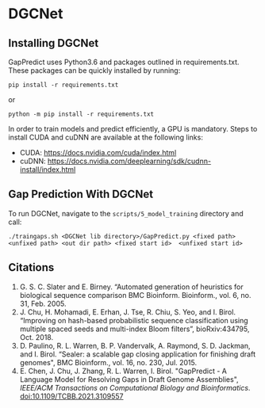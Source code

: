 # DGCNet

## Installing DGCNet

GapPredict uses Python3.6 and packages outlined in requirements.txt. These packages can be quickly installed by running:

`pip install -r requirements.txt`

or

`python -m pip install -r requirements.txt`

In order to train models and predict efficiently, a GPU is mandatory. Steps to install CUDA and cuDNN are available at the following links:

* CUDA: https://docs.nvidia.com/cuda/index.html
* cuDNN: https://docs.nvidia.com/deeplearning/sdk/cudnn-install/index.html


## Gap Prediction With DGCNet
To run DGCNet, navigate to the `scripts/5_model_training` directory and call:

`./traingaps.sh <DGCNet lib directory>/GapPredict.py <fixed path> <unfixed path> <out dir path> <fixed start id>  <unfixed start id>`




## Citations
1.	G. S. C. Slater and E. Birney. “Automated generation of heuristics for biological sequence comparison BMC Bioinform. Bioinform., vol. 6, no. 31, Feb. 2005.
2.	J. Chu, H. Mohamadi, E. Erhan, J. Tse, R. Chiu, S. Yeo, and I. Birol. “Improving on hash-based probabilistic sequence classification using multiple spaced seeds and multi-index Bloom filters”, bioRxiv:434795, Oct. 2018.
3.  D. Paulino, R. L. Warren, B. P. Vandervalk, A. Raymond, S. D. Jackman, and I. Birol. “Sealer: a scalable gap closing application for finishing draft genomes", BMC Bioinform., vol. 16, no. 230, Jul. 2015.
4.  E. Chen, J. Chu, J. Zhang, R. L. Warren, I. Birol. "GapPredict - A Language Model for Resolving Gaps in Draft Genome Assemblies", _IEEE/ACM Transactions on Computational Biology and Bioinformatics_. [doi:10.1109/TCBB.2021.3109557](http://dx.doi.org/10.1109/TCBB.2021.3109557)
